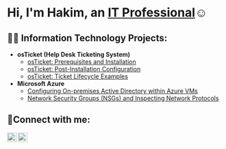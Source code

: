 
<h1>Hi, I'm Hakim, an <a href=https://www.linkedin.com/in/hakim-maolud-17a33ab1/>IT Professional</a>☺</h1>

<h2>👨‍💻 Information Technology Projects:</h2>

- <b>osTicket (Help Desk Ticketing System)</b>
  - [osTicket: Prerequisites and Installation](https://github.com/Hmaolud/osticket-prereqs)
  - [osTicket: Post-Installation Configuration](https://github.com/Hmaolud/post-install-config)
  - [osTicket: Ticket Lifecycle Examples](https://github.com/Hmaolud/ticket-lifestyle.git)
- <b>Microsoft Azure</b>
  - [Configuring On-premises Active Directory within Azure VMs](https://github.com/joshmadakorcc/configure-ad)
  - [Network Security Groups (NSGs) and Inspecting Network Protocols](https://github.com/joshmadakorcc/azure-network-protocols)

<h2>🤳Connect with me:</h2>


[<img align="left" alt="Josh | LinkedIn" width="22px" src="https://cdn.jsdelivr.net/npm/simple-icons@v3/icons/linkedin.svg" />][linkedin]
[<img align="left" alt="Josh | Instagram" width="22px" src="https://cdn.jsdelivr.net/npm/simple-icons@v3/icons/instagram.svg" />][instagram]


[instagram]: https://www.instagram.com/fvt_mig0/
[linkedin]: https://linkedin.com/in/hakim-maolud-17a33ab1/
